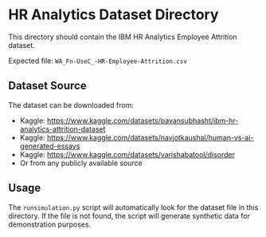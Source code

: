 # HR Analytics Dataset Directory

This directory should contain the IBM HR Analytics Employee Attrition dataset.

Expected file: `WA_Fn-UseC_-HR-Employee-Attrition.csv`

## Dataset Source
The dataset can be downloaded from:
- Kaggle: https://www.kaggle.com/datasets/pavansubhasht/ibm-hr-analytics-attrition-dataset
- Kaggle: https://www.kaggle.com/datasets/navjotkaushal/human-vs-ai-generated-essays
- Kaggle: https://www.kaggle.com/datasets/varishabatool/disorder
- Or from any publicly available source

## Usage
The `runsimulation.py` script will automatically look for the dataset file in this directory.
If the file is not found, the script will generate synthetic data for demonstration purposes.

